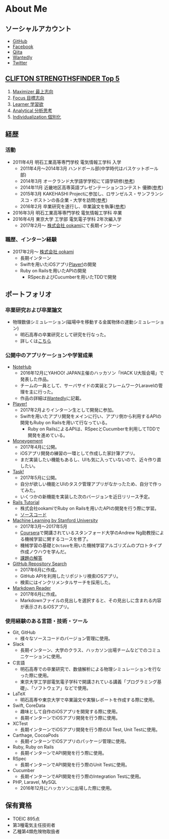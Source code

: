 # About Me

## ソーシャルアカウント

- [GitHub](https://github.com/MasayaHayashi724)
- [Facebook](https://www.facebook.com/mcdonalds.only)
- [Qiita](http://qiita.com/MasayaHayashi724)
- [Wantedly](https://www.wantedly.com/users/19601398)
- [Twitter](https://twitter.com/bilimboy)

## [CLIFTON STRENGTHSFINDER Top 5](https://www.gallupstrengthscenter.com/)

1. [Maximizer 最上志向](StrengthsFinder/Maximizer.pdf)
2. [Focus 目標志向](StrengthsFinder/Focus.pdf)
3. [Learner 学習欲](StrengthsFinder/Learner.pdf)
4. [Analytical 分析思考](StrengthsFinder/Analytical.pdf)
5. [Individualization 個別化](StrengthsFinder/Individualization.pdf)

## 経歴

### 活動

- 2011年4月 明石工業高等専門学校 電気情報工学科 入学
  - 2011年4月〜2014年3月 ハンドボール部(中学時代はバスケットボール部)
  - 2014年3月 オークランド大学語学学校にて語学研修([参考](https://www.akashi.ac.jp/blog/archives/7458))
  - 2014年11月 近畿地区高専英語プレゼンテーションコンテスト 優勝([参考](https://www.akashi.ac.jp/blog/archives/10298))
  - 2015年3月 KAKEHASHI Projectに参加し、ロサンゼルス・サンフランシスコ・ボストンの各企業・大学を訪問([参考](https://www.akashi.ac.jp/blog/archives/10967))
  - 2016年2月 卒業研究を遂行し、卒業論文を執筆([参考](https://github.com/MasayaHayashi724/graduation-thesis))
- 2016年3月 明石工業高等専門学校 電気情報工学科 卒業
- 2016年4月 東京大学 工学部 電気電子学科 2年次編入学
  - 2017年2月〜 [株式会社 ookami](http://www.playerapp.tokyo/ookamiinc/)にて長期インターン

### 職歴、インターン経験

- 2017年2月〜 [株式会社 ookami](http://www.playerapp.tokyo/ookamiinc/)
  - 長期インターン
  - Swiftを用いたiOSアプリ[Player!](https://itunes.apple.com/jp/app/id897872395)の開発
  - Ruby on Railsを用いたAPIの開発
    - RSpecおよびCucumberを用いたTDDで開発

## ポートフォリオ

### 卒業研究および卒業論文

  - 物理数値シミュレーション(磁場中を移動する金属物体の運動シミュレーション)
    - 明石高専の卒業研究として研究を行なった。
    - 詳しくは[こちら](https://github.com/MasayaHayashi724/graduation-thesis)

### 公開中のアプリケーションや学習成果

- [NoteHub](https://github.com/MasayaHayashi724/notehub)
  - 2016年12月にYAHOO! JAPAN主催のハッカソン「HACK U大阪会場」で発表した作品。
  - チームの一員として、サーバサイドの実装とフレームワークLaravelの管理を主に行った。
  - 作品の詳細は[Wantedly](https://www.wantedly.com/users/19601398)に記載。
- [Player!](https://itunes.apple.com/jp/app/id897872395)
  - 2017年2月よりインターン生として開発に参加。
  - Swiftを用いたアプリ開発をメインに行い、アプリ側から利用するAPIの開発もRuby on Railsを用いて行なっている。
    - Ruby on RailsによるAPIは、RSpecとCucumberを利用してTDDで開発を進めている。
- [Moneygement](https://itunes.apple.com/jp/app/id1229496835?mt=8)
  - 2017年4月に公開。
  - iOSアプリ開発の練習の一環として作成した家計簿アプリ。
  - まだ実装したい機能もあるし、UIも気に入っていないので、近々作り直したい。
- [Task!](https://itunes.apple.com/jp/app/id1234006790?mt=8)
  - 2017年5月に公開。
  - 自分が欲しい機能とUIのタスク管理アプリがなかったため、自分で作ってみた。
  - いくつかの新機能を実装した次のバージョンを近日リリース予定。
- [Rails Tutorial](https://railstutorial.jp/)
  - 株式会社ookamiでRuby on Railsを用いたAPIの開発を行う際に学習。
  - [ソースコード](https://github.com/MasayaHayashi724/rails-tutorial-sample-app)
- [Machine Learning by Stanford University](https://www.coursera.org/learn/machine-learning)
  - 2017年3月〜2017年5月
  - [Coursera](https://www.coursera.org/)で開講されているスタンフォード大学のAndrew Ng助教授による機械学習に関するコースを修了。
  - 機械学習の基礎と`Octave`を用いた機械学習アルゴリズムのプロトタイプ作成ノウハウを学んだ。
  - [課題の解答](https://github.com/MasayaHayashi724/machine-learning)
- [GitHub Repository Search](https://github.com/MasayaHayashi724/github-repository-search)
  - 2017年6月に作成。
  - GitHub APIを利用したリポジトリ検索iOSアプリ。
  - 検索にはインクリメンタルサーチを採用した。
- [Markdown Reader](https://github.com/MasayaHayashi724/markdown-reader)
  - 2017年6月に作成。
  - Markdownファイルの見出しを選択すると、その見出しに含まれる内容が表示されるiOSアプリ。

### 使用経験のある言語・技術・ツール

- Git, GitHub
  - 様々なソースコードのバージョン管理に使用。
- Slack
  - 長期インターン、大学のクラス、ハッカソン出場チームなどでのコミュニケーションに使用。
- C言語
  - 明石高専での卒業研究で、数値解析による物理シミュレーションを行なった際に使用。
  - 東京大学工学部電気電子学科で開講されている講義「プログラミング基礎」、「ソフトウェア」などで使用。
- LaTeX
  - 明石高専や東京大学で卒業論文や実験レポートを作成する際に使用。
- Swift, CoreData
  - 趣味として自作のiOSアプリを開発する際に使用。
  - 長期インターンでiOSアプリ開発を行う際に使用。
- XCTest
  - 長期インターンでiOSアプリ開発を行う際のUI Test, Unit Testに使用。
- Carthage, CocoaPods
  - 長期インターンでiOSアプリのパッケージ管理に使用。
- Ruby, Ruby on Rails
  - 長期インターンでAPI開発を行う際に使用。
- RSpec
  - 長期インターンでAPI開発を行う際のUnit Testに使用。
- Cucumber
  - 長期インターンでAPI開発を行う際のIntegration Testに使用。
- PHP, Laravel, MySQL
  - 2016年12月にハッカソンに出場した際に使用。

## 保有資格

- TOEIC 895点
- 第3種電気主任技術者
- 乙種第4類危険物取扱者
